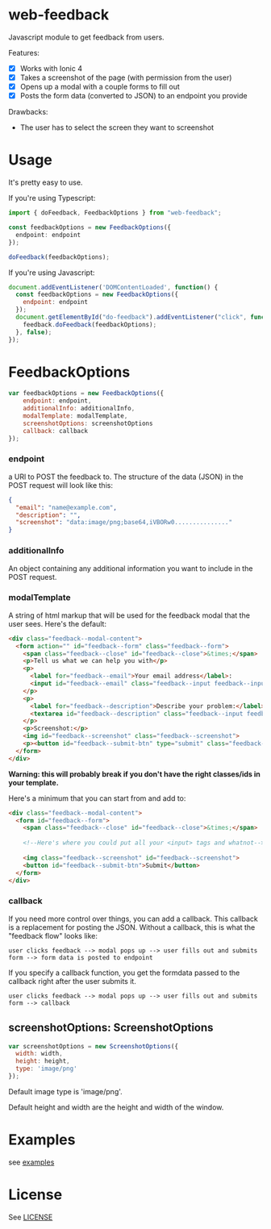 # web-feedback

Javascript module to get feedback from users.

Features:

- [x] Works with Ionic 4
- [x] Takes a screenshot of the page (with permission from the user)
- [x] Opens up a modal with a couple forms to fill out
- [x] Posts the form data (converted to JSON) to an endpoint you provide

Drawbacks:

- The user has to select the screen they want to screenshot

# Usage

It's pretty easy to use. 

If you're using Typescript:

```typescript
import { doFeedback, FeedbackOptions } from "web-feedback";

const feedbackOptions = new FeedbackOptions({
  endpoint: endpoint
});

doFeedback(feedbackOptions);
```

If you're using Javascript:

```javascript
document.addEventListener('DOMContentLoaded', function() {
  const feedbackOptions = new FeedbackOptions({
    endpoint: endpoint
  });
  document.getElementById("do-feedback").addEventListener("click", function(evt) {
    feedback.doFeedback(feedbackOptions);
  }, false);
});
```

# FeedbackOptions
```javascript
var feedbackOptions = new FeedbackOptions({
    endpoint: endpoint,
    additionalInfo: additionalInfo,
    modalTemplate: modalTemplate,
    screenshotOptions: screenshotOptions
    callback: callback
});
```

### endpoint
a URl to POST the feedback to. The structure of the data (JSON) in the POST request will look like this:
```JSON
{
  "email": "name@example.com",
  "description": "",
  "screenshot": "data:image/png;base64,iVBORw0..............."
}
```

### additionalInfo
An object containing any additional information you want to include in the POST request.

### modalTemplate
A string of html markup that will be used for the feedback modal that the user sees. Here's the default:
```html
<div class="feedback--modal-content">
  <form action="" id="feedback--form" class="feedback--form">
    <span class="feedback--close" id="feedback--close">&times;</span>
    <p>Tell us what we can help you with</p>
    <p>
      <label for="feedback--email">Your email address</label>:
      <input id="feedback--email" class="feedback--input feedback--input-text" name="email" type="email" width="100%" placeholder="email@example.com">
    </p>
    <p>
      <label for="feedback--description">Describe your problem:</label>
      <textarea id="feedback--description" class="feedback--input feedback--textarea" width="100%" name="description"></textarea>
    </p>
    <p>Screenshot:</p>
    <img id="feedback--screenshot" class="feedback--screenshot">
    <p><button id="feedback--submit-btn" type="submit" class="feedback--btn">Submit</button></p>
  </form>
</div>
```
**Warning: this will probably break if you don't have the right classes/ids in your template.** 

Here's a minimum that you can start from and add to:
```html
<div class="feedback--modal-content">
  <form id="feedback--form">
    <span class="feedback--close" id="feedback--close">&times;</span>
    
    <!--Here's where you could put all your <input> tags and whatnot-->
    
    <img class="feedback--screenshot" id="feedback--screenshot">
    <button id="feedback--submit-btn">Submit</button>
  </form>
</div>
```
### callback
If you need more control over things, you can add a callback. This callback is a replacement for
posting the JSON. Without a callback, this is what the "feedback flow" looks like:
```
user clicks feedback --> modal pops up --> user fills out and submits form --> form data is posted to endpoint
```
If you specify a callback function, you get the formdata passed to the callback right after the user submits it.
```
user clicks feedback --> modal pops up --> user fills out and submits form --> callback
```
## screenshotOptions: ScreenshotOptions
```javascript
var screenshotOptions = new ScreenshotOptions({
  width: width,
  height: height,
  type: 'image/png'
});
```
Default image type is 'image/png'.

Default height and width are the height and width of the window.
# Examples

see [examples](./examples)

# License

See [LICENSE](https://github.com/byumtc/web-feedback/blob/master/LICENSE)
